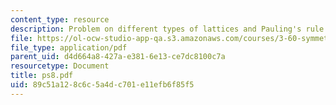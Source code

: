 ```yaml
---
content_type: resource
description: Problem on different types of lattices and Pauling's rule.
file: https://ol-ocw-studio-app-qa.s3.amazonaws.com/courses/3-60-symmetry-structure-and-tensor-properties-of-materials-fall-2005/89c51a128c6c5a4dc701e11efb6f85f5_ps8.pdf
file_type: application/pdf
parent_uid: d4d664a8-427a-e381-6e13-ce7dc8100c7a
resourcetype: Document
title: ps8.pdf
uid: 89c51a12-8c6c-5a4d-c701-e11efb6f85f5
---
```

